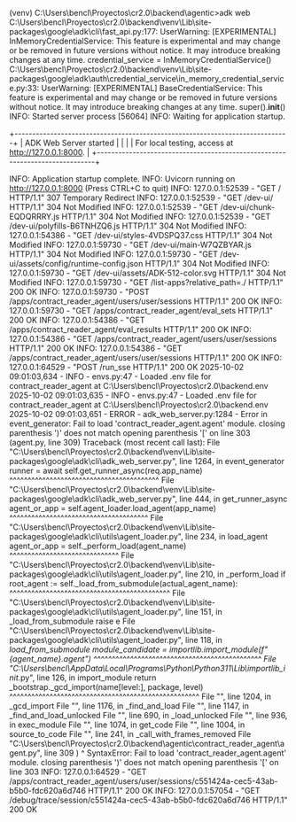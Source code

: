 (venv) C:\Users\bencl\Proyectos\cr2.0\backend\agentic>adk web
C:\Users\bencl\Proyectos\cr2.0\backend\venv\Lib\site-packages\google\adk\cli\fast_api.py:177: UserWarning: [EXPERIMENTAL] InMemoryCredentialService: This feature is experimental and may change or be removed in future versions without notice. It may introduce breaking changes at any time.
  credential_service = InMemoryCredentialService()
C:\Users\bencl\Proyectos\cr2.0\backend\venv\Lib\site-packages\google\adk\auth\credential_service\in_memory_credential_service.py:33: UserWarning: [EXPERIMENTAL] BaseCredentialService: This feature is experimental and may change or be removed in future versions without notice. It may introduce breaking changes at any time.
  super().__init__()
INFO:     Started server process [56064]
INFO:     Waiting for application startup.

+-----------------------------------------------------------------------------+
| ADK Web Server started                                                      |
|                                                                             |
| For local testing, access at http://127.0.0.1:8000.                         |
+-----------------------------------------------------------------------------+

INFO:     Application startup complete.
INFO:     Uvicorn running on http://127.0.0.1:8000 (Press CTRL+C to quit)
INFO:     127.0.0.1:52539 - "GET / HTTP/1.1" 307 Temporary Redirect
INFO:     127.0.0.1:52539 - "GET /dev-ui/ HTTP/1.1" 304 Not Modified
INFO:     127.0.0.1:52539 - "GET /dev-ui/chunk-EQDQRRRY.js HTTP/1.1" 304 Not Modified
INFO:     127.0.0.1:52539 - "GET /dev-ui/polyfills-B6TNHZQ6.js HTTP/1.1" 304 Not Modified
INFO:     127.0.0.1:54386 - "GET /dev-ui/styles-4VDSPQ37.css HTTP/1.1" 304 Not Modified
INFO:     127.0.0.1:59730 - "GET /dev-ui/main-W7QZBYAR.js HTTP/1.1" 304 Not Modified
INFO:     127.0.0.1:59730 - "GET /dev-ui/assets/config/runtime-config.json HTTP/1.1" 304 Not Modified
INFO:     127.0.0.1:59730 - "GET /dev-ui/assets/ADK-512-color.svg HTTP/1.1" 304 Not Modified
INFO:     127.0.0.1:59730 - "GET /list-apps?relative_path=./ HTTP/1.1" 200 OK
INFO:     127.0.0.1:59730 - "POST /apps/contract_reader_agent/users/user/sessions HTTP/1.1" 200 OK
INFO:     127.0.0.1:59730 - "GET /apps/contract_reader_agent/eval_sets HTTP/1.1" 200 OK
INFO:     127.0.0.1:54386 - "GET /apps/contract_reader_agent/eval_results HTTP/1.1" 200 OK
INFO:     127.0.0.1:54386 - "GET /apps/contract_reader_agent/users/user/sessions HTTP/1.1" 200 OK
INFO:     127.0.0.1:54386 - "GET /apps/contract_reader_agent/users/user/sessions HTTP/1.1" 200 OK
INFO:     127.0.0.1:64529 - "POST /run_sse HTTP/1.1" 200 OK
2025-10-02 09:01:03,634 - INFO - envs.py:47 - Loaded .env file for contract_reader_agent at C:\Users\bencl\Proyectos\cr2.0\backend\.env
2025-10-02 09:01:03,635 - INFO - envs.py:47 - Loaded .env file for contract_reader_agent at C:\Users\bencl\Proyectos\cr2.0\backend\.env
2025-10-02 09:01:03,651 - ERROR - adk_web_server.py:1284 - Error in event_generator: Fail to load 'contract_reader_agent.agent' module. closing parenthesis ')' does not match opening parenthesis '[' on line 303 (agent.py, line 309)
Traceback (most recent call last):
  File "C:\Users\bencl\Proyectos\cr2.0\backend\venv\Lib\site-packages\google\adk\cli\adk_web_server.py", line 1264, in event_generator
    runner = await self.get_runner_async(req.app_name)
             ^^^^^^^^^^^^^^^^^^^^^^^^^^^^^^^^^^^^^^^^^
  File "C:\Users\bencl\Proyectos\cr2.0\backend\venv\Lib\site-packages\google\adk\cli\adk_web_server.py", line 444, in get_runner_async
    agent_or_app = self.agent_loader.load_agent(app_name)
                   ^^^^^^^^^^^^^^^^^^^^^^^^^^^^^^^^^^^^^^
  File "C:\Users\bencl\Proyectos\cr2.0\backend\venv\Lib\site-packages\google\adk\cli\utils\agent_loader.py", line 234, in load_agent
    agent_or_app = self._perform_load(agent_name)
                   ^^^^^^^^^^^^^^^^^^^^^^^^^^^^^^
  File "C:\Users\bencl\Proyectos\cr2.0\backend\venv\Lib\site-packages\google\adk\cli\utils\agent_loader.py", line 210, in _perform_load
    if root_agent := self._load_from_submodule(actual_agent_name):
                     ^^^^^^^^^^^^^^^^^^^^^^^^^^^^^^^^^^^^^^^^^^^^
  File "C:\Users\bencl\Proyectos\cr2.0\backend\venv\Lib\site-packages\google\adk\cli\utils\agent_loader.py", line 151, in _load_from_submodule
    raise e
  File "C:\Users\bencl\Proyectos\cr2.0\backend\venv\Lib\site-packages\google\adk\cli\utils\agent_loader.py", line 118, in _load_from_submodule
    module_candidate = importlib.import_module(f"{agent_name}.agent")
                       ^^^^^^^^^^^^^^^^^^^^^^^^^^^^^^^^^^^^^^^^^^^^^^
  File "C:\Users\bencl\AppData\Local\Programs\Python\Python311\Lib\importlib\__init__.py", line 126, in import_module
    return _bootstrap._gcd_import(name[level:], package, level)
           ^^^^^^^^^^^^^^^^^^^^^^^^^^^^^^^^^^^^^^^^^^^^^^^^^^^^
  File "<frozen importlib._bootstrap>", line 1204, in _gcd_import
  File "<frozen importlib._bootstrap>", line 1176, in _find_and_load
  File "<frozen importlib._bootstrap>", line 1147, in _find_and_load_unlocked
  File "<frozen importlib._bootstrap>", line 690, in _load_unlocked
  File "<frozen importlib._bootstrap_external>", line 936, in exec_module
  File "<frozen importlib._bootstrap_external>", line 1074, in get_code
  File "<frozen importlib._bootstrap_external>", line 1004, in source_to_code
  File "<frozen importlib._bootstrap>", line 241, in _call_with_frames_removed
  File "C:\Users\bencl\Proyectos\cr2.0\backend\agentic\contract_reader_agent\agent.py", line 309
    )
    ^
SyntaxError: Fail to load 'contract_reader_agent.agent' module. closing parenthesis ')' does not match opening parenthesis '[' on line 303
INFO:     127.0.0.1:64529 - "GET /apps/contract_reader_agent/users/user/sessions/c551424a-cec5-43ab-b5b0-fdc620a6d746 HTTP/1.1" 200 OK
INFO:     127.0.0.1:57054 - "GET /debug/trace/session/c551424a-cec5-43ab-b5b0-fdc620a6d746 HTTP/1.1" 200 OK